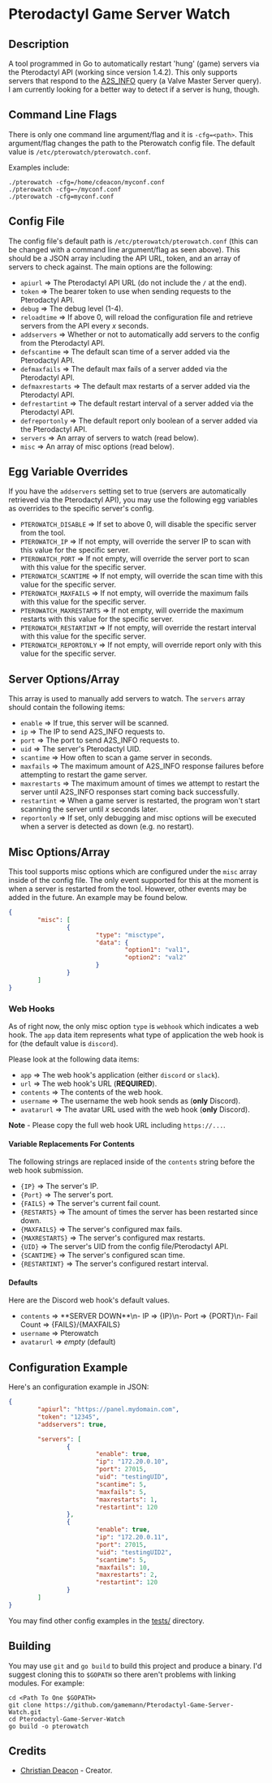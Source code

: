 # Pterodactyl Game Server Watch

## Description
A tool programmed in Go to automatically restart 'hung' (game) servers via the Pterodactyl API (working since version 1.4.2). This only supports servers that respond to the [A2S_INFO](https://developer.valvesoftware.com/wiki/Server_queries#A2S_INFO) query (a Valve Master Server query). I am currently looking for a better way to detect if a server is hung, though.

## Command Line Flags
There is only one command line argument/flag and it is `-cfg=<path>`. This argument/flag changes the path to the Pterowatch config file. The default value is `/etc/pterowatch/pterowatch.conf`.

Examples include:

```
./pterowatch -cfg=/home/cdeacon/myconf.conf
./pterowatch -cfg=~/myconf.conf
./pterowatch -cfg=myconf.conf
```

## Config File
The config file's default path is `/etc/pterowatch/pterowatch.conf` (this can be changed with a command line argument/flag as seen above). This should be a JSON array including the API URL, token, and an array of servers to check against. The main options are the following:

* `apiurl` => The Pterodactyl API URL (do not include the `/` at the end).
* `token` => The bearer token to use when sending requests to the Pterodactyl API.
* `debug` => The debug level (1-4).
* `reloadtime` => If above 0, will reload the configuration file and retrieve servers from the API every *x* seconds.
* `addservers` => Whether or not to automatically add servers to the config from the Pterodactyl API.
* `defscantime` => The default scan time of a server added via the Pterodactyl API.
* `defmaxfails` => The default max fails of a server added via the Pterodactyl API.
* `defmaxrestarts` => The default max restarts of a server added via the Pterodactyl API.
* `defrestartint` => The default restart interval of a server added via the Pterodactyl API.
* `defreportonly` => The default report only boolean of a server added via the Pterodactyl API.
* `servers` => An array of servers to watch (read below).
* `misc` => An array of misc options (read below).

## Egg Variable Overrides
If you have the `addservers` setting set to true (servers are automatically retrieved via the Pterodactyl API), you may use the following egg variables as overrides to the specific server's config.

* `PTEROWATCH_DISABLE` => If set to above 0, will disable the specific server from the tool.
* `PTEROWATCH_IP` => If not empty, will override the server IP to scan with this value for the specific server.
* `PTEROWATCH_PORT` => If not empty, will override the server port to scan with this value for the specific server.
* `PTEROWATCH_SCANTIME` => If not empty, will override the scan time with this value for the specific server.
* `PTEROWATCH_MAXFAILS` => If not empty, will override the maximum fails with this value for the specific server.
* `PTEROWATCH_MAXRESTARTS` => If not empty, will override the maximum restarts with this value for the specific server.
* `PTEROWATCH_RESTARTINT` => If not empty, will override the restart interval with this value for the specific server.
* `PTEROWATCH_REPORTONLY` => If not empty, will override report only with this value for the specific server.

## Server Options/Array
This array is used to manually add servers to watch. The `servers` array should contain the following items:

* `enable` => If true, this server will be scanned.
* `ip` => The IP to send A2S_INFO requests to.
* `port` => The port to send A2S_INFO requests to.
* `uid` => The server's Pterodactyl UID.
* `scantime` => How often to scan a game server in seconds.
* `maxfails` => The maximum amount of A2S_INFO response failures before attempting to restart the game server.
* `maxrestarts` => The maximum amount of times we attempt to restart the server until A2S_INFO responses start coming back successfully.
* `restartint` => When a game server is restarted, the program won't start scanning the server until *x* seconds later.
* `reportonly` => If set, only debugging and misc options will be executed when a server is detected as down (e.g. no restart).

## Misc Options/Array
This tool supports misc options which are configured under the `misc` array inside of the config file. The only event supported for this at the moment is when a server is restarted from the tool. However, other events may be added in the future. An example may be found below.

```JSON
{
        "misc": [
                {
                        "type": "misctype",
                        "data": {
                                "option1": "val1",
                                "option2": "val2"
                        }
                }
        ]
}
```

### Web Hooks
As of right now, the only misc option `type` is `webhook` which indicates a web hook. The `app` data item represents what type of application the web hook is for (the default value is `discord`).

Please look at the following data items:

* `app` => The web hook's application (either `discord` or `slack`).
* `url` => The web hook's URL (**REQUIRED**).
* `contents` => The contents of the web hook.
* `username` => The username the web hook sends as (**only** Discord).
* `avatarurl` => The avatar URL used with the web hook (**only** Discord).

**Note** - Please copy the full web hook URL including `https://...`.

#### Variable Replacements For Contents
The following strings are replaced inside of the `contents` string before the web hook submission.

* `{IP}` => The server's IP.
* `{Port}` => The server's port.
* `{FAILS}` => The server's current fail count.
* `{RESTARTS}` => The amount of times the server has been restarted since down.
* `{MAXFAILS}` => The server's configured max fails.
* `{MAXRESTARTS}` => The server's configured max restarts.
* `{UID}` => The server's UID from the config file/Pterodactyl API.
* `{SCANTIME}` => The server's configured scan time.
* `{RESTARTINT}` => The server's configured restart interval.

#### Defaults
Here are the Discord web hook's default values.

* `contents` => \*\*SERVER DOWN\*\*\\n- IP => {IP}\\n- Port => {PORT}\\n- Fail Count => {FAILS}/{MAXFAILS}
* `username` => Pterowatch
* `avatarurl` => *empty* (default)

## Configuration Example
Here's an configuration example in JSON:

```JSON
{
        "apiurl": "https://panel.mydomain.com",
        "token": "12345",
        "addservers": true,

        "servers": [
                {
                        "enable": true,
                        "ip": "172.20.0.10",
                        "port": 27015,
                        "uid": "testingUID",
                        "scantime": 5,
                        "maxfails": 5,
                        "maxrestarts": 1,
                        "restartint": 120
                },
                {
                        "enable": true,
                        "ip": "172.20.0.11",
                        "port": 27015,
                        "uid": "testingUID2",
                        "scantime": 5,
                        "maxfails": 10,
                        "maxrestarts": 2,
                        "restartint": 120
                }
        ]
}
```

You may find other config examples in the [tests/](https://github.com/gamemann/Pterodactyl-Game-Server-Watch/tests) directory.

## Building
You may use `git` and `go build` to build this project and produce a binary. I'd suggest cloning this to `$GOPATH` so there aren't problems with linking modules. For example:

```
cd <Path To One $GOPATH>
git clone https://github.com/gamemann/Pterodactyl-Game-Server-Watch.git
cd Pterodactyl-Game-Server-Watch
go build -o pterowatch
```

## Credits
* [Christian Deacon](https://github.com/gamemann) - Creator.